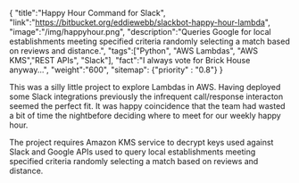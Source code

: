 {
    "title":"Happy Hour Command for Slack",
    "link":"https://bitbucket.org/eddiewebb/slackbot-happy-hour-lambda",
    "image":"/img/happyhour.png",
    "description":"Queries Google for local establishments meeting specified criteria randomly selecting a match based on reviews and distance.",
    "tags":["Python", "AWS Lambdas", "AWS KMS","REST APIs", "Slack"],
    "fact":"I always vote for Brick House anyway...",
    "weight":"600",
    "sitemap": {"priority" : "0.8"}
}

<p>This was a silly little project to explore Lambdas in AWS. Having deployed some Slack integrations previously the infrequent call/response interacton seemed the perfect fit.  It was happy coincidence that the team had wasted a bit of time the nightbefore deciding where to meet for our weekly happy hour.</p>

<p>The project requires Amazon KMS service to decrypt keys used against Slack and Google APIs used to query local establishments meeting specified criteria randomly selecting a match based on reviews and distance.</p>
